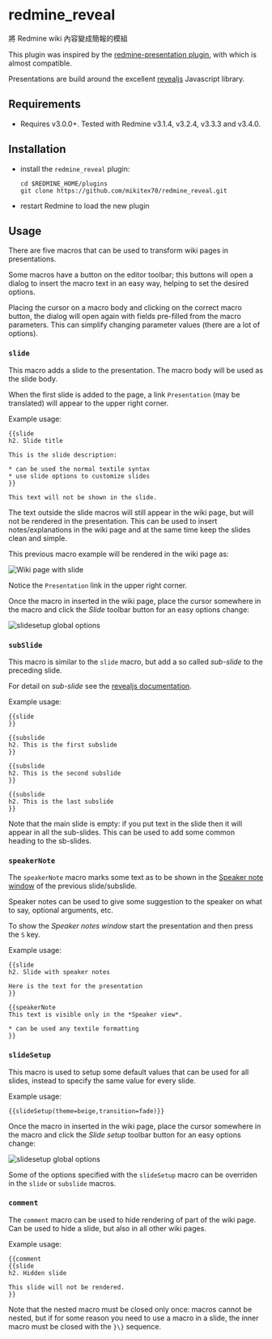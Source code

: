 # redmine_reveal
將 Redmine wiki 內容變成簡報的模組

This plugin was inspired by the [redmine-presentation plugin](https://github.com/florentsolt/redmine-presentation), with which is almost compatible.

Presentations are build around the excellent [revealjs](https://github.com/hakimel/reveal.js/) Javascript library.

## Requirements

- Requires v3.0.0+. Tested with Redmine v3.1.4, v3.2.4, v3.3.3 and v3.4.0.

## Installation

- install the `redmine_reveal` plugin:

      cd $REDMINE_HOME/plugins
      git clone https://github.com/mikitex70/redmine_reveal.git

- restart Redmine to load the new plugin

## Usage

There are five macros that can be used to transform wiki pages in presentations.

Some macros have a button on the editor toolbar; this buttons will open a dialog to insert the macro text in an easy way, helping to set the desired options.

Placing the cursor on a macro body and clicking on the correct macro button, the dialog will open again with fields pre-filled from the macro parameters. This can simplify changing parameter values (there are a lot of options).

### `slide`

This macro adds a slide to the presentation. The macro body will be used as the slide body.

When the first slide is added to the page, a link `Presentation` (may be translated) will appear to the upper right corner.

Example usage:

    {{slide
    h2. Slide title

    This is the slide description:

    * can be used the normal textile syntax
    * use slide options to customize slides
    }}

    This text will not be shown in the slide.

The text outside the slide macros will still appear in the wiki page, but will not be rendered in the presentation. This can be used to insert notes/explanations in the wiki page and at the same time keep the slides clean and simple.

This previous macro example will be rendered in the wiki page as:

![Wiki page with slide](wiki_page_with_slide.png)


Notice the `Presentation` link in the upper right corner.

Once the macro in inserted in the wiki page, place the cursor somewhere in the macro and click the *Slide* toolbar button for an easy options change:

![slidesetup global options](slide_dialog_general.png)


### `subSlide`

This macro is similar to the `slide` macro, but add a so called *sub-slide* to the preceding slide.

For detail on *sub-slide* see the [revealjs documentation](https://github.com/hakimel/reveal.js/).

Example usage:

    {{slide
    }}

    {{subslide
    h2. This is the first subslide
    }}

    {{subslide
    h2. This is the second subslide
    }}

    {{subslide
    h2. This is the last subslide
    }}

Note that the main slide is empty: if you put text in the slide then it will appear in all the sub-slides. This can be used to add some common heading to the sb-slides.

### `speakerNote`

The `speakerNote` macro marks some text as to be shown in the [Speaker note window](https://github.com/hakimel/reveal.js/#speaker-notes) of the previous slide/subslide.

Speaker notes can be used to give some suggestion to the speaker on what to say, optional arguments, etc.

To show the *Speaker notes window* start the presentation and then press the `S` key.

Example usage:

    {{slide
    h2. Slide with speaker notes

    Here is the text for the presentation
    }}

    {{speakerNote
    This text is visible only in the *Speaker view*.

    * can be used any textile formatting
    }}


### `slideSetup`

This macro is used to setup some default values that can be used for all slides, instead to specify the same value for every slide.

Example usage:

    {{slideSetup(theme=beige,transition=fade)}}

Once the macro in inserted in the wiki page, place the cursor somewhere in the macro and click the *Slide setup* toolbar button for an easy options change:

![slidesetup global options](slidesetup_dialog_global.png)

Some of the options specified with the `slideSetup` macro can be overriden in the `slide` or `subslide` macros.


### `comment`

The `comment` macro can be used to hide rendering of part of the wiki page. Can be used to hide a slide, but also in all other wiki pages.

Example usage:

    {{comment
    {{slide
    h2. Hidden slide

    This slide will not be rendered.
    }}

Note that the nested macro must be closed only once: macros cannot be nested, but if for some reason you need to use a macro in a slide, the inner macro must be closed with the `}\}` sequence.
